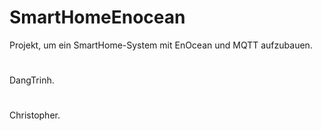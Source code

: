 # SmartHomeEnocean
Projekt, um ein SmartHome-System mit EnOcean und MQTT aufzubauen.
#
DangTrinh.
#
Christopher.
#

